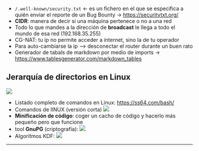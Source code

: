 - `/.well-known/security.txt` <- es un fichero en el que se especifica a quién enviar el reporte de un Bug Bounty -> https://securitytxt.org/
- **CIDR**: manera de decir si una máquina pertenece o no a una red
- Todo lo que mandes a la dirección de **broadcast** le llega a todo el mundo de esa red (192.168.35.255)
- CG-NAT: tu ip no permite acceder a internet, sino la de tu operador
- Para auto-cambiarse la ip --> desconectar el router durante un buen rato
- Generador de tabals de markdown por medio de imports -> https://www.tablesgenerator.com/markdown_tables

## Jerarquía de directorios en Linux
![](Pasted%20image%2020230208131723.png)
- Listado completo de comandos en Linux: https://ss64.com/bash/
- Comandos de lINUX (versión corta)
![](Pasted%20image%2020230208131838.png)
- **Minificación de código**: coger un cacho de código y hacerlo más pequeño pero que funcione
- tool **GnuPG** (criptografía):
![](Pasted%20image%2020230209131923.png)
- Algoritmos KDF:
![](Pasted%20image%2020230209134835.png)

---